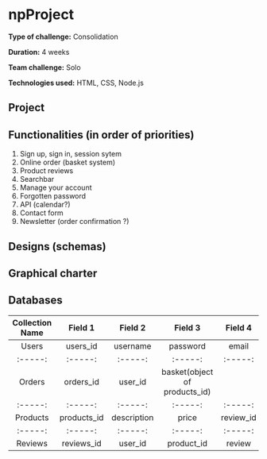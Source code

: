 # npProject
**Type of challenge:** Consolidation

**Duration:** 4 weeks  

**Team challenge:** Solo

**Technologies used:** HTML, CSS, Node.js


## Project


## Functionalities (in order of priorities)
1. Sign up, sign in, session sytem
2. Online order (basket system)
3. Product reviews
4. Searchbar
5. Manage your account
6. Forgotten password
7. API (calendar?)
8. Contact form
9. Newsletter (order confirmation ?)

## Designs (schemas)

## Graphical charter

## Databases
| Collection Name | Field 1 | Field 2 | Field 3| Field 4 |
| :-----: | :-----: | :-----: | :-----: | :-----: |
| Users | users_id | username | password | email |subscribed?|
| :-----: | :-----: | :-----: | :-----: | :-----: |
| Orders | orders_id | user_id | basket(object of products_id) |
| :-----: | :-----: | :-----: | :-----: | :-----: |
| Products | products_id | description | price | review_id |
| :-----: | :-----: | :-----: | :-----: | :-----: |
| Reviews | reviews_id | user_id | product_id | review |

